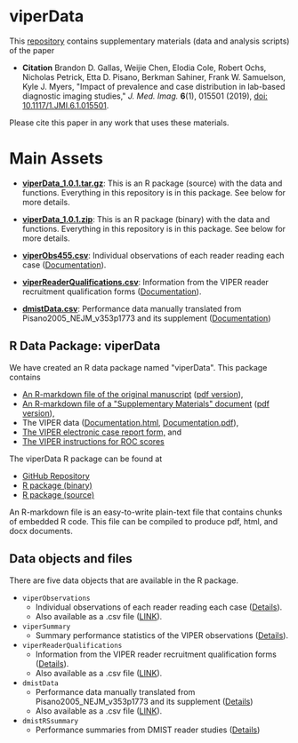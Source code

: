 # viperData
This [repository](https://github.com/DIDSR/viperData) contains supplementary materials (data and analysis scripts) of the paper
* **Citation** Brandon D. Gallas, Weijie Chen, Elodia Cole, Robert Ochs, Nicholas Petrick, Etta D. Pisano, Berkman Sahiner, Frank W. Samuelson, Kyle J. Myers, "Impact of prevalence and case distribution in lab-based diagnostic imaging studies," _J. Med. Imag._ **6**(1), 015501 (2019), [doi: 10.1117/1.JMI.6.1.015501](http://dx.doi.org/10.1117/1.JMI.6.1.015501).

Please cite this paper in any work that uses these materials.

# Main Assets

* __[viperData_1.0.1.tar.gz](https://github.com/DIDSR/viperData/releases/download/v1.0.1/viperData_1.0.1.tar.gz)__: This is an R package (source) with the data and functions. Everything in this repository is in this package. See below for more details.

* __[viperData_1.0.1.zip](https://github.com/DIDSR/viperData/releases/download/v1.0.1/viperData_1.0.1.zip)__: This is an R package (binary) with the data and functions. Everything in this repository is in this package. See below for more details.

* __[viperObs455.csv](https://github.com/DIDSR/viperData/releases/download/v1.0.1/viperObs455.csv)__: Individual observations of each reader reading each case ([Documentation](https://didsr.github.io/viperData/man/viperObservations.html)).

* __[viperReaderQualifications.csv](https://github.com/DIDSR/viperData/releases/download/v1.0.1/viperReaderQualifications.csv)__: Information from the VIPER reader recruitment qualification forms ([Documentation](https://didsr.github.io/viperData/man/viperReaderQualifications.html)).

* __[dmistData.csv](https://github.com/DIDSR/viperData/releases/download/v1.0.1/dmistData.csv)__: Performance data manually translated from Pisano2005_NEJM_v353p1773 and its supplement ([Documentation](https://didsr.github.io/viperData/man/dmistData.html))

## R Data Package: viperData

We have created an R data package named "viperData". This package contains
* [An R-markdown file of the original manuscript](https://github.com/DIDSR/iMRMC/raw/master/Rpackage/viperData/vignettes/viperPaper/VIPERpaper-JMI.Rmd) ([pdf version](https://github.com/DIDSR/iMRMC/blob/master/Rpackage/viperData/vignettes/viperPaper/VIPERpaper-JMI.pdf)),
* [An R-markdown file of a "Supplementary Materials" document](https://github.com/DIDSR/iMRMC/raw/master/Rpackage/viperData/vignettes/viperSupplementaryMaterials/viperSupplementaryMaterials.Rmd) ([pdf version](https://github.com/DIDSR/iMRMC/blob/master/Rpackage/viperData/vignettes/viperSupplementaryMaterials/viperSupplementaryMaterials.pdf)),
* The VIPER data ([Documentation.html](http://htmlpreview.github.com/?https://github.com/DIDSR/iMRMC/blob/master/Rpackage/viperData/man/00Index.html), [Documentation.pdf](https://github.com/DIDSR/iMRMC/blob/master/Rpackage/viperData/man/000viperDataDocumentation.pdf)),
* [The VIPER electronic case report form,](https://github.com/DIDSR/iMRMC/blob/gh-pages/000_resources/VIPER/eCRF-v4.pdf) and
* [The VIPER instructions for ROC scores](https://github.com/DIDSR/iMRMC/blob/gh-pages/000_resources/VIPER/VIPER%20instructions-scoring-v2.pdf)

The viperData R package can be found at
* [GitHub Repository](https://github.com/DIDSR/iMRMC/tree/master/Rpackage/viperData)
* [R package (binary)](https://github.com/DIDSR/iMRMC/raw/master/Rpackage/viperData_1.0.0.zip?raw=true)
* [R package (source)](https://github.com/DIDSR/iMRMC/raw/master/Rpackage/viperData_1.0.0.tar.gz?raw=true)

An R-markdown file is an easy-to-write plain-text file that contains chunks of embedded R code. This file can be compiled to produce pdf, html, and docx documents.

## Data objects and files

There are five data objects that are available in the R package.
* `viperObservations`
  * Individual observations of each reader reading each case ([Details](http://htmlpreview.github.com/?https://github.com/DIDSR/iMRMC/blob/master/Rpackage/viperData/man/viperObservations.html)).
  * Also available as a .csv file ([LINK](https://github.com/DIDSR/iMRMC/blob/master/Rpackage/viperData/data-raw/viperObs455.csv)).
* `viperSummary`
  * Summary performance statistics of the VIPER observations ([Details](http://htmlpreview.github.com/?https://github.com/DIDSR/iMRMC/blob/master/Rpackage/viperData/man/viperSummary.html)).
* `viperReaderQualifications`
  * Information from the VIPER reader recruitment qualification forms ([Details](http://htmlpreview.github.com/?https://github.com/DIDSR/iMRMC/blob/master/Rpackage/viperData/man/viperReaderQualifications.html)).
  * Also available as a .csv file ([LINK](https://github.com/DIDSR/iMRMC/blob/master/Rpackage/viperData/data-raw/viperReaderQualifications.csv)).
* `dmistData`
  * Performance data manually translated from Pisano2005_NEJM_v353p1773 and its supplement ([Details](http://htmlpreview.github.com/?https://github.com/DIDSR/iMRMC/blob/master/Rpackage/viperData/man/dmistData.html))
  * Also available as a .csv file ([LINK](https://github.com/DIDSR/iMRMC/blob/master/Rpackage/viperData/data-raw/dmistData.csv)).
* `dmistRSsummary`
  * Performance summaries from DMIST reader studies ([Details](http://htmlpreview.github.com/?https://github.com/DIDSR/iMRMC/blob/master/Rpackage/viperData/man/dmistRSsummary.html))
